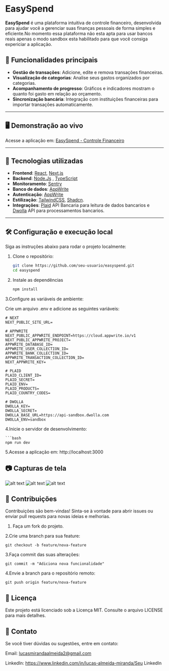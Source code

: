 # EasySpend

**EasySpend** é uma plataforma intuitiva de controle financeiro, desenvolvida para ajudar você a gerenciar suas finanças pessoais de forma simples e eficiente.No momento essa plataforma não esta apta para usar bancos reais apenas o modo sandbox esta habilitado para que você consiga expericiar a aplicação.

## 🌟 Funcionalidades principais
- **Gestão de transações**: Adicione, edite e remova transações financeiras.
- **Visualização de categorias**: Analise seus gastos organizados por categorias.
- **Acompanhamento de progresso**: Gráficos e indicadores mostram o quanto foi gasto em relação ao orçamento.
- **Sincronização bancária**: Integração com instituições financeiras para importar transações automaticamente.

---

## 🖥️ Demonstração ao vivo
Acesse a aplicação em: [EasySpend - Controle Financeiro](https://easyspend-ckdwtmjk4-lucas-projects-6c6902e1.vercel.app/sign-in)  


---

## 🚀 Tecnologias utilizadas
- **Frontend**: [React](https://reactjs.org/), [Next.js](https://nextjs.org/)
- **Backend**: [Node.Js](https://nodejs.org/pt) , [TypeScript](https://www.typescriptlang.org/)
- **Monitoramento**: [Sentry](https://sentry.io/welcome/)
- **Banco de dados**: [AppWrite](https://appwrite.io/)
- **Autenticação**: [AppWrite](https://appwrite.io/)
- **Estilização**: [TailwindCSS](https://tailwindcss.com/), [Shadcn](https://ui.shadcn.com/).
- **Integrações**: [Plaid](https://plaid.com/docs/) API Bancaria para leitura de dados bancarios e [Dwolla](https://www.dwolla.com/) API para processamentos bancarios.

---

## 🛠️ Configuração e execução local
Siga as instruções abaixo para rodar o projeto localmente:

1. Clone o repositório:
   ```bash
   git clone https://github.com/seu-usuario/easyspend.git
   cd easyspend

2. Instale as dependências
    ```bash
    npm install

3.Configure as variáveis de ambiente:

Crie um arquivo .env e adicione as seguintes variáveis:

    
    
    # NEXT
    NEXT_PUBLIC_SITE_URL=

    # APPWRITE
    NEXT_PUBLIC_APPWRITE_ENDPOINT=https://cloud.appwrite.io/v1
    NEXT_PUBLIC_APPWRITE_PROJECT=
    APPWRITE_DATABASE_ID=
    APPWRITE_USER_COLLECTION_ID=
    APPWRITE_BANK_COLLECTION_ID=
    APPWRITE_TRANSACTION_COLLECTION_ID=
    NEXT_APPWRITE_KEY=

    # PLAID
    PLAID_CLIENT_ID=
    PLAID_SECRET=
    PLAID_ENV=
    PLAID_PRODUCTS=
    PLAID_COUNTRY_CODES=

    # DWOLLA
    DWOLLA_KEY=
    DWOLLA_SECRET=
    DWOLLA_BASE_URL=https://api-sandbox.dwolla.com
    DWOLLA_ENV=sandbox

4.Inicie o servidor de desenvolvimento:

    ```bash
    npm run dev

5.Acesse a aplicação em: http://localhost:3000





    
## 📷 Capturas de tela
![alt text](image.png)
![alt text](image-1.png)
![alt text](image-2.png)




## 🤝 Contribuições

Contribuições são bem-vindas! Sinta-se à vontade para abrir issues ou enviar pull requests para novas ideias e melhorias.

1. Faça um fork do projeto.


2.Crie uma branch para sua feature:


    git checkout -b feature/nova-feature
    
3.Faça commit das suas alterações:

    git commit -m "Adiciona nova funcionalidade"

4.Envie a branch para o repositório remoto:



    git push origin feature/nova-feature

## 📜 Licença
Este projeto está licenciado sob a Licença MIT. Consulte o arquivo LICENSE para mais detalhes.

## 📧 Contato
Se você tiver dúvidas ou sugestões, entre em contato:

Email: lucasmirandaalmeida2@gmail.com


LinkedIn: https://www.linkedin.com/in/lucas-almeida-miranda/Seu LinkedIn